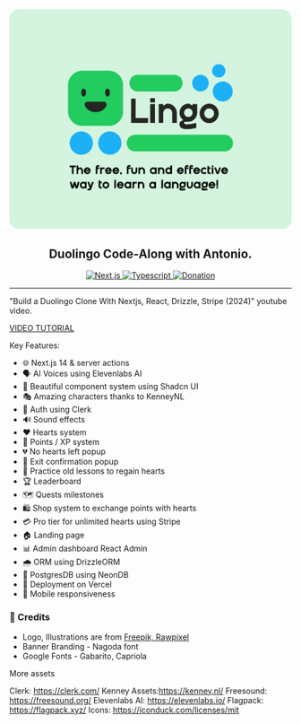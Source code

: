 <div align="center">
    <a href="https://lingoapp.vercel.app">
        <img width="600" src="./public/gh-cover.svg" alt="Lingo brand banner" title="Lingo - a duolingo clone" />
    </a>

## Duolingo Code-Along with Antonio.

</div>

<!-- Add badges here -->
<div align="center">
  <a href="https://nextjs.org" title="Visit Next.js" target="_blank">
    <img alt="Next.js" src="https://img.shields.io/badge/-NEXTJS-black?style=for-the-badge&logo=Next.js" />
  </a>
  <a href="https://typescriptlang.org" title="More Typescript" target="_blank">
    <img alt="Typescript" src="https://img.shields.io/badge/TypeScript-007ACC?style=for-the-badge&logo=typescript&logoColor=white" />
  </a>
  </a>
    <a href="https://www.buymeacoffee.com/elitenoire" title="Support Me" target="_blank">
    <img alt="Donation" src="https://img.shields.io/badge/Buy_Me_A_Coffee-22CC5E?style=for-the-badge&logo=buy-me-a-coffee&logoColor=white" />
  </a>
</div>

---

"Build a Duolingo Clone With Nextjs, React, Drizzle, Stripe (2024)" youtube video.

[VIDEO TUTORIAL](https://www.youtube.com/watch?v=dP75Khfy4s4)

Key Features:

- 🌐 Next.js 14 & server actions
- 🗣 AI Voices using Elevenlabs AI
- 🎨 Beautiful component system using Shadcn UI
- 🎭 Amazing characters thanks to KenneyNL
- 🔐 Auth using Clerk
- 🔊 Sound effects
- ❤️ Hearts system
- 🌟 Points / XP system
- 💔 No hearts left popup
- 🚪 Exit confirmation popup
- 🔄 Practice old lessons to regain hearts
- 🏆 Leaderboard
- 🗺 Quests milestones
- 🛍 Shop system to exchange points with hearts
- 💳 Pro tier for unlimited hearts using Stripe
- 🏠 Landing page
- 📊 Admin dashboard React Admin
- 🌧 ORM using DrizzleORM
- 💾 PostgresDB using NeonDB
- 🚀 Deployment on Vercel
- 📱 Mobile responsiveness

### 💯 Credits

- Logo, Illustrations are from [Freepik, Rawpixel](https://www.freepik.com/)
- Banner Branding - Nagoda font
- Google Fonts - Gabarito, Capriola

More assets

Clerk: https://clerk.com/
Kenney Assets:https://kenney.nl/
Freesound: https://freesound.org/
Elevenlabs AI: https://elevenlabs.io/
Flagpack: https://flagpack.xyz/
Icons: https://iconduck.com/licenses/mit
